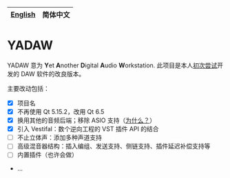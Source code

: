 | [English](./README.md) | 简体中文 |
| ---------------------- | -------- |

# YADAW

YADAW 意为 **Y**et **A**nother **D**igital **A**udio **W**orkstation. 此项目是本人[初次尝试](https://github.com/xris1658/musec-legacy)开发的 DAW 软件的改良版本。

主要改动包括：
- [x] 项目名
- [x] 不再使用 Qt 5.15.2，改用 Qt 6.5
- [x] 换用其他的音频后端；移除 ASIO 支持（[为什么？](https://github.com/xris1658/musec-legacy/issues/7)）
- [x] 引入 Vestifal：数个逆向工程的 VST 插件 API 的结合
- [ ] 不止立体声：添加多种声道支持
- [ ] 高级混音器结构：插入编组、发送支持、侧链支持、插件延迟补偿支持等
- [ ] 内置插件（也许会做）
- ...